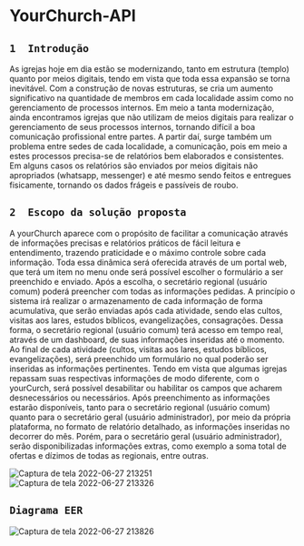 # YourChurch-API

## ``1	Introdução``
As igrejas hoje em dia estão se modernizando, tanto em estrutura (templo) quanto por meios digitais, tendo em vista que toda essa expansão se torna inevitável. Com a construção de novas estruturas, se cria um aumento significativo na quantidade de membros em cada localidade assim como no gerenciamento de processos internos.
Em meio a tanta modernização, ainda encontramos igrejas que não utilizam de meios digitais para realizar o gerenciamento de seus processos internos, tornando difícil a boa comunicação profissional entre partes.
A partir daí, surge também um problema entre sedes de cada localidade, a
comunicação, pois em meio a estes processos precisa-se de relatórios bem elaborados e consistentes. Em alguns casos os relatórios são enviados por meios digitais não apropriados (whatsapp, messenger) e até mesmo sendo feitos e entregues fisicamente, tornando os dados frágeis e passíveis de roubo.		

## ``2	Escopo da solução proposta``
A yourChurch aparece com o propósito de facilitar a comunicação através de informações precisas e relatórios práticos de fácil leitura e entendimento, trazendo praticidade e o máximo controle sobre cada informação.
Toda essa dinâmica será oferecida através de um portal web, que terá um item no menu onde será possível escolher o formulário a ser preenchido e enviado. Após a escolha, o secretário regional (usuário comum) poderá preencher com todas as informações pedidas.
A princípio o sistema irá realizar o armazenamento de cada informação de forma acumulativa, que serão enviadas após cada atividade, sendo elas cultos, visitas aos lares, estudos bíblicos, evangelizações, consagrações. Dessa forma, o secretário regional (usuário comum) terá acesso em tempo real, através de um dashboard, de suas informações inseridas até o momento.	
Ao final de cada atividade (cultos, visitas aos lares, estudos bíblicos, evangelizações), será preenchido um formulário no qual poderão ser inseridas as informações pertinentes.
Tendo em vista que algumas igrejas repassam suas respectivas informações de modo diferente, com o yourCurch, será possível desabilitar ou habilitar os campos que acharem desnecessários ou necessários.
Após preenchimento as informações estarão disponíveis, tanto para o secretário regional (usuário comum) quanto para o secretário geral (usuário administrador), por meio da própria plataforma, no formato de relatório detalhado, as informações inseridas no decorrer do mês. Porém, para o secretário geral (usuário administrador), serão disponibilizadas informações extras, como exemplo a soma total de ofertas e dízimos de todas as regionais, entre outras.

![Captura de tela 2022-06-27 213251](https://user-images.githubusercontent.com/66275588/176080372-71a96ae6-9fda-435a-8b47-b831bff52468.png)<br>
![Captura de tela 2022-06-27 213326](https://user-images.githubusercontent.com/66275588/176079973-ae54d443-e1f8-46b5-a17b-dec73af2610b.png)<br>

## ``Diagrama EER``
![Captura de tela 2022-06-27 213826](https://user-images.githubusercontent.com/66275588/176079977-370e6199-ca0e-4570-b8f6-22818edb103d.png)
